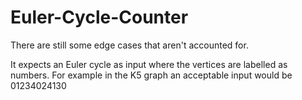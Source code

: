 # Euler-Cycle-Counter

There are still some edge cases that aren't accounted for.

It expects an Euler cycle as input where the vertices are labelled as numbers. For example in the K5 graph an acceptable input would be 01234024130
